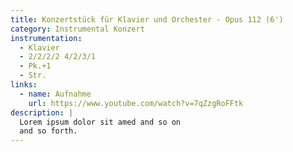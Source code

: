 ```yaml
---
title: Konzertstück für Klavier und Orchester - Opus 112 (6')
category: Instrumental Konzert
instrumentation:
  - Klavier
  - 2/2/2/2 4/2/3/1
  - Pk.+1
  - Str.
links:
  - name: Aufnahme
    url: https://www.youtube.com/watch?v=7qZzgRoFFtk
description: |
  Lorem ipsum dolor sit amed and so on
  and so forth.
---
```

